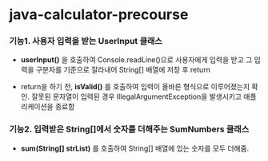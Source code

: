 # java-calculator-precourse

### 기능1. 사용자 입력을 받는 UserInput 클래스

+ **userInput()** 을 호출하여 Console.readLine()으로 사용자에게 입력을 받고 그 입력을 구분자를 기준으로 잘라내어 String[] 배열에 저장 후 return

+ return을 하기 전, **isValid()** 를 호출하여 입력이 올바른 형식으로 이루어졌는지 확인. 잘못된 문자열이 입력된 경우 IllegalArgumentException을 발생시키고 애플리케이션을 종료함

### 기능2. 입력받은 String[]에서 숫자를 더해주는 SumNumbers 클래스

+ **sum(String[] strList)** 를 호출하여 String[] 배열에 있는 숫자를 모두 더해줌.

